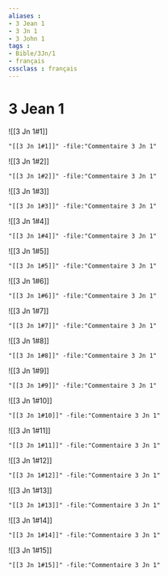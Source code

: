 ```yaml
---
aliases : 
- 3 Jean 1
- 3 Jn 1
- 3 John 1
tags : 
- Bible/3Jn/1
- français
cssclass : français
---
```


# 3 Jean 1

![[3 Jn 1#1]]

```query
"[[3 Jn 1#1]]" -file:"Commentaire 3 Jn 1"
```

![[3 Jn 1#2]]

```query
"[[3 Jn 1#2]]" -file:"Commentaire 3 Jn 1"
```

![[3 Jn 1#3]]

```query
"[[3 Jn 1#3]]" -file:"Commentaire 3 Jn 1"
```

![[3 Jn 1#4]]

```query
"[[3 Jn 1#4]]" -file:"Commentaire 3 Jn 1"
```

![[3 Jn 1#5]]

```query
"[[3 Jn 1#5]]" -file:"Commentaire 3 Jn 1"
```

![[3 Jn 1#6]]

```query
"[[3 Jn 1#6]]" -file:"Commentaire 3 Jn 1"
```

![[3 Jn 1#7]]

```query
"[[3 Jn 1#7]]" -file:"Commentaire 3 Jn 1"
```

![[3 Jn 1#8]]

```query
"[[3 Jn 1#8]]" -file:"Commentaire 3 Jn 1"
```

![[3 Jn 1#9]]

```query
"[[3 Jn 1#9]]" -file:"Commentaire 3 Jn 1"
```

![[3 Jn 1#10]]

```query
"[[3 Jn 1#10]]" -file:"Commentaire 3 Jn 1"
```

![[3 Jn 1#11]]

```query
"[[3 Jn 1#11]]" -file:"Commentaire 3 Jn 1"
```

![[3 Jn 1#12]]

```query
"[[3 Jn 1#12]]" -file:"Commentaire 3 Jn 1"
```

![[3 Jn 1#13]]

```query
"[[3 Jn 1#13]]" -file:"Commentaire 3 Jn 1"
```

![[3 Jn 1#14]]

```query
"[[3 Jn 1#14]]" -file:"Commentaire 3 Jn 1"
```

![[3 Jn 1#15]]

```query
"[[3 Jn 1#15]]" -file:"Commentaire 3 Jn 1"
```


